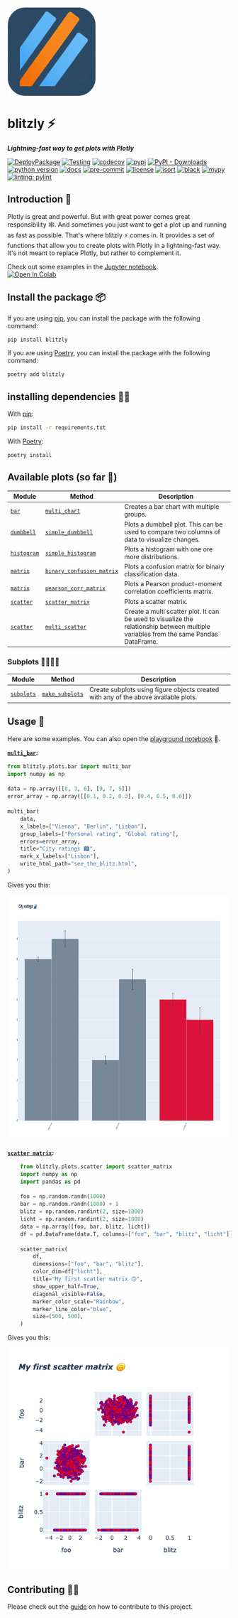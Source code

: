 <img src="https://github.com/invia-flights/blitzly/raw/main/docs/assets/images/icon.png" alt="blitzly logo" width="200" height="200"/><br>
# blitzly ⚡️
***Lightning-fast way to get plots with Plotly***

[![DeployPackage](https://github.com/invia-flights/blitzly/actions/workflows/deploy-package.yml/badge.svg)](https://github.com/invia-flights/blitzly/actions/workflows/deploy-package.yml)
[![Testing](https://github.com/invia-flights/blitzly/actions/workflows/testing.yml/badge.svg?branch=main)](https://github.com/invia-flights/blitzly/actions/workflows/testing.yml)
[![codecov](https://codecov.io/gh/invia-flights/blitzly/branch/develop/graph/badge.svg?token=ROCDJJV8JV)](https://codecov.io/gh/invia-flights/blitzly)
[![pypi](https://img.shields.io/pypi/v/blitzly)](https://pypi.org/project/blitzly/)
[![PyPI - Downloads](https://img.shields.io/pypi/dm/blitzly)](https://pypistats.org/packages/blitzly)
[![python version](https://img.shields.io/pypi/pyversions/blitzly?logo=python&logoColor=yellow)](https://www.python.org/downloads/)
[![docs](https://img.shields.io/badge/docs-mkdoks%20material-blue)](https://invia-flights.github.io/blitzly/)
[![pre-commit](https://img.shields.io/badge/pre--commit-enabled-brightgreen?logo=pre-commit&logoColor=white)](https://github.com/pre-commit/pre-commit)
[![license](https://img.shields.io/github/license/invia-flights/blitzly)](https://github.com/invia-flights/blitzly/blob/main/LICENSE)
[![isort](https://img.shields.io/badge/%20imports-isort-%231674b1?style=flat&labelColor=ef8336)](https://github.com/PyCQA/isort)
[![black](https://img.shields.io/badge/code%20style-black-000000.svg)](https://github.com/psf/black)
[![mypy](http://www.mypy-lang.org/static/mypy_badge.svg)](https://github.com/python/mypy)
[![linting: pylint](https://img.shields.io/badge/linting-pylint-yellowgreen)](https://github.com/PyCQA/pylint)
## Introduction 🎉
Plotly is great and powerful. But with great power comes great responsibility 🕸. And sometimes you just want to get a plot up and running as fast as possible. That's where blitzly ⚡️ comes in. It provides a set of functions that allow you to create plots with Plotly in a lightning-fast way. It's not meant to replace Plotly, but rather to complement it.

Check out some examples in the [Jupyter notebook](https://github.com/invia-flights/blitzly/blob/main/examples/playground.ipynb).<br>
[![Open In Colab](https://colab.research.google.com/assets/colab-badge.svg)](https://colab.research.google.com/github/invia-flights/blitzly/blob/main/examples/playground.ipynb)

## Install the package 📦
If you are using [pip](https://pip.pypa.io/en/stable/), you can install the package with the following command:
```bash
pip install blitzly
```

If you are using [Poetry](https://python-poetry.org/), you can install the package with the following command:
```bash
poetry add blitzly
```
## installing dependencies 🧑‍🔧
With [pip](https://pip.pypa.io/en/stable/):
```bash
pip install -r requirements.txt
```

With [Poetry](https://python-poetry.org/):
```bash
poetry install
```
## Available plots (so far 🚀)
| Module | Method | Description |
| ------ | ------ | ----------- |
| [`bar`](https://invia-flights.github.io/blitzly/plots/bar/) | [`multi_chart`](https://invia-flights.github.io/blitzly/plots/bar/#blitzly.plots.bar.multi_chart) | Creates a bar chart with multiple groups. |
| [`dumbbell`](https://invia-flights.github.io/blitzly/plots/dumbbell/) | [`simple_dumbbell`](https://invia-flights.github.io/blitzly/plots/dumbbell/#blitzly.plots.dumbbell.simple_dumbbell) | Plots a dumbbell plot. This can be used to compare two columns of data to visualize changes. |
| [`histogram`](https://invia-flights.github.io/blitzly/plots/histogram/) | [`simple_histogram`](https://invia-flights.github.io/blitzly/plots/histogram/#blitzly.plots.histogram.simple_histogram) | Plots a histogram with one ore more distributions. |
| [`matrix`](https://invia-flights.github.io/blitzly/plots/matrix/) | [`binary_confusion_matrix`](https://invia-flights.github.io/blitzly/plots/matrix/#blitzly.plots.matrix.binary_confusion_matrix) | Plots a confusion matrix for binary classification data. |
| [`matrix`](https://invia-flights.github.io/blitzly/plots/matrix/) | [`pearson_corr_matrix`](https://invia-flights.github.io/blitzly/plots/matrix/#blitzly.plots.matrix.pearson_corr_matrix) | Plots a Pearson product-moment correlation coefficients matrix. |
| [`scatter`](https://invia-flights.github.io/blitzly/plots/scatter/) | [`scatter_matrix`](https://invia-flights.github.io/blitzly/plots/scatter/#blitzly.plots.scatter.scatter_matrix) | Plots a scatter matrix. |
| [`scatter`](https://invia-flights.github.io/blitzly/plots/scatter/) | [`multi_scatter`](https://invia-flights.github.io/blitzly/plots/scatter/#blitzly.plots.scatter.multi_scatter) | Create a multi scatter plot. It can be used to visualize the relationship between multiple variables from the same Pandas DataFrame. |

### Subplots 👨‍👩‍👧‍👦

| Module | Method | Description |
| ------ | ------ | ----------- |
| [`subplots`](https://invia-flights.github.io/blitzly/plots/subplots/) | [`make_subplots`](https://invia-flights.github.io/blitzly/plots/subplots/#blitzly.subplots.make_subplots) | Create subplots using figure objects created with any of the above available plots. |

## Usage 🤌
Here are some examples. You can also open the [playground notebook](https://github.com/invia-flights/blitzly/blob/main/examples/playground.ipynb) 📒.

**[`multi_bar`](https://invia-flights.github.io/blitzly/plots/bar/#blitzly.plots.bar.multi_bar):**
```python
from blitzly.plots.bar import multi_bar
import numpy as np

data = np.array([[8, 3, 6], [9, 7, 5]])
error_array = np.array([[0.1, 0.2, 0.3], [0.4, 0.5, 0.6]])

multi_bar(
    data,
    x_labels=["Vienna", "Berlin", "Lisbon"],
    group_labels=["Personal rating", "Global rating"],
    errors=error_array,
    title="City ratings 🏙",
    mark_x_labels=["Lisbon"],
    write_html_path="see_the_blitz.html",
)
```
Gives you this:

<img src="https://github.com/invia-flights/blitzly/raw/main/docs/assets/images/example_plots/multi_bars.png" alt="multi bars plot" width="1000" height="555"/>

**[`scatter matrix`](https://invia-flights.github.io/blitzly/plots/scatter/#blitzly.plots.scatter.scatter_matrix):**
```python
    from blitzly.plots.scatter import scatter_matrix
    import numpy as np
    import pandas as pd

    foo = np.random.randn(1000)
    bar = np.random.randn(1000) + 1
    blitz = np.random.randint(2, size=1000)
    licht = np.random.randint(2, size=1000)
    data = np.array([foo, bar, blitz, licht])
    df = pd.DataFrame(data.T, columns=["foo", "bar", "blitz", "licht"])

    scatter_matrix(
        df,
        dimensions=["foo", "bar", "blitz"],
        color_dim=df["licht"],
        title="My first scatter matrix 🙃",
        show_upper_half=True,
        diagonal_visible=False,
        marker_color_scale="Rainbow",
        marker_line_color="blue",
        size=(500, 500),
    )
```
Gives you this:

<img src="https://github.com/invia-flights/blitzly/raw/main/docs/assets/images/example_plots/scatter_matrix.png" alt="scatter-matrix plot" width="500" height="500"/>

## Contributing 👩‍💻

Please check out the [guide](https://invia-flights.github.io/blitzly/CONTRIBUTING/) on how to contribute to this project.
